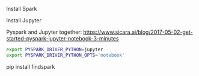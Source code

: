 Install Spark

Install Jupyter

Pyspark and Jupyter together: https://www.sicara.ai/blog/2017-05-02-get-started-pyspark-jupyter-notebook-3-minutes

```bash
export PYSPARK_DRIVER_PYTHON=jupyter
export PYSPARK_DRIVER_PYTHON_OPTS='notebook'
```

pip install findspark

